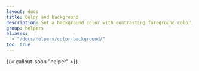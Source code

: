 ```yaml
---
layout: docs
title: Color and background
description: Set a background color with contrasting foreground color.
group: helpers
aliases:
  - "/docs/helpers/color-background/"
toc: true
---
```


{{< callout-soon "helper" >}}
